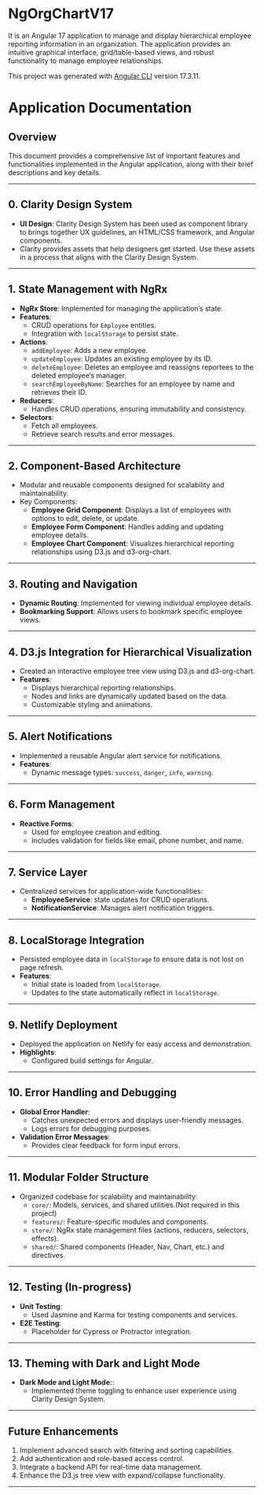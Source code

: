 # NgOrgChartV17

It is an Angular 17 application to manage and display hierarchical employee reporting information in an organization. The application provides an intuitive graphical interface, grid/table-based views, and robust functionality to manage employee relationships.

This project was generated with [Angular CLI](https://github.com/angular/angular-cli) version 17.3.11.

# Application Documentation

## Overview

This document provides a comprehensive list of important features and functionalities implemented in the Angular application, along with their brief descriptions and key details.

---

## **0. Clarity Design System**

- **UI Design**: Clarity Design System has been used as component library to brings together UX guidelines, an HTML/CSS framework, and Angular components.
- Clarity provides assets that help designers get started. Use these assets in a process that aligns with the Clarity Design System.

---

## **1. State Management with NgRx**

- **NgRx Store**: Implemented for managing the application’s state.
- **Features**:
  - CRUD operations for `Employee` entities.
  - Integration with `localStorage` to persist state.
- **Actions**:
  - `addEmployee`: Adds a new employee.
  - `updateEmployee`: Updates an existing employee by its ID.
  - `deleteEmployee`: Deletes an employee and reassigns reportees to the deleted employee’s manager.
  - `searchEmployeeByName`: Searches for an employee by name and retrieves their ID.
- **Reducers**:
  - Handles CRUD operations, ensuring immutability and consistency.
- **Selectors**:
  - Fetch all employees.
  - Retrieve search results and error messages.

---

## **2. Component-Based Architecture**

- Modular and reusable components designed for scalability and maintainability.
- Key Components:
  - **Employee Grid Component**: Displays a list of employees with options to edit, delete, or update.
  - **Employee Form Component**: Handles adding and updating employee details.
  - **Employee Chart Component**: Visualizes hierarchical reporting relationships using D3.js and d3-org-chart.

---

## **3. Routing and Navigation**

- **Dynamic Routing**: Implemented for viewing individual employee details.
- **Bookmarking Support**: Allows users to bookmark specific employee views.

---

## **4. D3.js Integration for Hierarchical Visualization**

- Created an interactive employee tree view using D3.js and d3-org-chart.
- **Features**:
  - Displays hierarchical reporting relationships.
  - Nodes and links are dynamically updated based on the data.
  - Customizable styling and animations.

---

## **5. Alert Notifications**

- Implemented a reusable Angular alert service for notifications.
- **Features**:
  - Dynamic message types: `success`, `danger`, `info`, `warning`.

---

## **6. Form Management**

- **Reactive Forms**:
  - Used for employee creation and editing.
  - Includes validation for fields like email, phone number, and name.

---

## **7. Service Layer**

- Centralized services for application-wide functionalities:
  - **EmployeeService**: state updates for CRUD operations.
  - **NotificationService**: Manages alert notification triggers.

---

## **8. LocalStorage Integration**

- Persisted employee data in `localStorage` to ensure data is not lost on page refresh.
- **Features**:
  - Initial state is loaded from `localStorage`.
  - Updates to the state automatically reflect in `localStorage`.

---

## **9. Netlify Deployment**

- Deployed the application on Netlify for easy access and demonstration.
- **Highlights**:
  - Configured build settings for Angular.

---

## **10. Error Handling and Debugging**

- **Global Error Handler**:
  - Catches unexpected errors and displays user-friendly messages.
  - Logs errors for debugging purposes.
- **Validation Error Messages**:
  - Provides clear feedback for form input errors.

---

## **11. Modular Folder Structure**

- Organized codebase for scalability and maintainability:
  - `core/`: Models, services, and shared utilities.(Not required in this project)
  - `features/`: Feature-specific modules and components.
  - `store/`: NgRx state management files (actions, reducers, selectors, effects).
  - `shared/`: Shared components (Header, Nav, Chart, etc.) and directives.

---

## **12. Testing (In-progress)**

- **Unit Testing**:
  - Used Jasmine and Karma for testing components and services.
- **E2E Testing**:
  - Placeholder for Cypress or Protractor integration.

---

## **13. Theming with Dark and Light Mode**

- **Dark Mode and Light Mode:**:
  - Implemented theme toggling to enhance user experience using Clarity Design System.

---

## Future Enhancements

1. Implement advanced search with filtering and sorting capabilities.
2. Add authentication and role-based access control.
3. Integrate a backend API for real-time data management.
4. Enhance the D3.js tree view with expand/collapse functionality.

---
